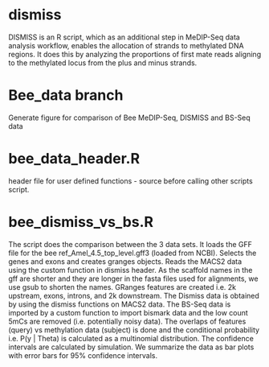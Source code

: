 # dismiss
DISMISS is an R script, which as an additional step in MeDIP-Seq data analysis workflow, enables the allocation of strands to methylated DNA regions. It does this by analyzing the proportions of first mate reads aligning to the methylated locus from the plus and minus strands.

# Bee_data branch
Generate figure for comparison of Bee MeDIP-Seq, DISMISS and BS-Seq data

# bee_data_header.R
header file for user defined functions - source before calling other scripts script. 

# bee_dismiss_vs_bs.R
The script does the comparison between the 3 data sets. It loads the GFF file for the bee ref_Amel_4.5_top_level.gff3 (loaded from
NCBI). Selects the genes and exons and creates granges objects. Reads the MACS2 data using the custom function in dismiss header. As 
the scaffold names in the gff are shorter and they are longer in the fasta files used for alignments, we use gsub to shorten the
names. GRanges features are created i.e. 2k upstream, exons, introns, and 2k downstream. The Dismiss data is obtained by using the
dismiss functions on MACS2 data. The BS-Seq data is imported by a custom function to import bismark data and the low count 5mCs are
removed (i.e. potentially noisy data). The overlaps of features (query) vs methylation data (subject) is done and the conditional 
probability i.e. P(y | Theta) is calculated as a multinomial distribution. The confidence intervals are calculated by simulation. 
We summarize the data as bar plots with error bars for 95% confidence intervals.
